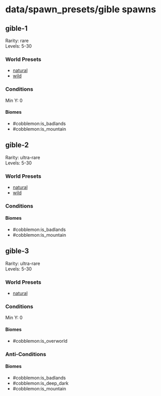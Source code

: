 # data/spawn_presets/gible spawns  
  
## gible-1  
Rarity: rare  
Levels: 5-30  
  
### World Presets  
* [natural](/data/world_presets/natural.md)  
* [wild](/data/world_presets/wild.md)  
  
### Conditions  
Min Y: 0  
  
#### Biomes  
  * #cobblemon:is_badlands
  * #cobblemon:is_mountain
  
  
## gible-2  
Rarity: ultra-rare  
Levels: 5-30  
  
### World Presets  
* [natural](/data/world_presets/natural.md)  
* [wild](/data/world_presets/wild.md)  
  
### Conditions  
  
#### Biomes  
  * #cobblemon:is_badlands
  * #cobblemon:is_mountain
  
  
## gible-3  
Rarity: ultra-rare  
Levels: 5-30  
  
### World Presets  
* [natural](/data/world_presets/natural.md)  
  
### Conditions  
Min Y: 0  
  
#### Biomes  
  * #cobblemon:is_overworld
  
  
### Anti-Conditions  
  
#### Biomes  
  * #cobblemon:is_badlands
  * #cobblemon:is_deep_dark
  * #cobblemon:is_mountain
  
